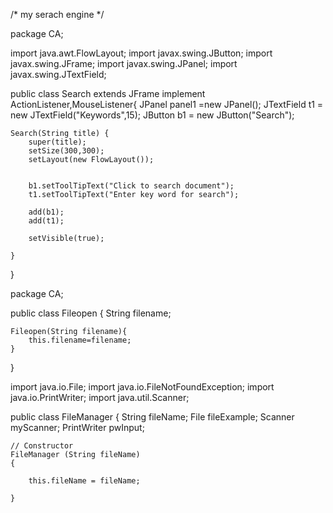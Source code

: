 /* my serach engine */


package CA;

import java.awt.FlowLayout;
import javax.swing.JButton;
import javax.swing.JFrame;
import javax.swing.JPanel;
import javax.swing.JTextField;

public class Search extends JFrame implement ActionListener,MouseListener{
	JPanel panel1 =new JPanel(); 
	JTextField t1 = new JTextField("Keywords",15);
	JButton b1 = new JButton("Search");	
	
	
	
	Search(String title) {
		super(title);
		setSize(300,300);
		setLayout(new FlowLayout());
		
		
		b1.setToolTipText("Click to search document");
		t1.setToolTipText("Enter key word for search");
	
		add(b1);
		add(t1);
		
		setVisible(true);

	}
}



package CA;

public class Fileopen {
	String filename;
	
	
	
	
	Fileopen(String filename){
		this.filename=filename;
	}

}

import java.io.File;
import java.io.FileNotFoundException;
import java.io.PrintWriter;
import java.util.Scanner;

public class FileManager 
{
	String fileName;
	File fileExample;
	Scanner myScanner;
    PrintWriter pwInput;
	
	// Constructor
	FileManager (String fileName)
	{
		
		this.fileName = fileName;
		
	}
	

